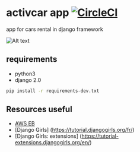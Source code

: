 # activcar app [![CircleCI](https://circleci.com/gh/delitamakanda/activcar/tree/master.svg?style=svg)](https://circleci.com/gh/delitamakanda/activcar/tree/master)
app for cars rental in django framework

![Alt text](https://cdn.dribbble.com/users/272011/screenshots/2289607/dribbble_13oct.png)

## requirements
* python3
* django 2.0


```bash
pip install -r requirements-dev.txt
```


## Resources useful
- [AWS EB](https://stackoverflow.com/questions/41161691/how-to-run-a-celery-worker-with-django-app-scalable-by-aws-elastic-beanstalk)
- [Django Girls] (https://tutorial.djangogirls.org/fr/)
- [Django Girls: extensions] (https://tutorial-extensions.djangogirls.org/en/)

